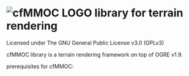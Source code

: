 # ![cfMMOC LOGO](https://github.com/cfmmoc/cfmmoc/blob/master/cfmmoc.svg) library for terrain rendering
Licensed under The GNU General Public License v3.0 (GPLv3)

cfMMOC library is a terrain rendering framework on top of OGRE v1.9.

prerequisites for cfMMOC:
